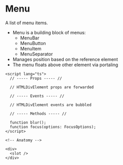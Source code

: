 <script>
    import Link from '$lib/Link.svelte';
</script>

# Menu

A list of menu items.

- Menu is a building block of menus:
  - <Link href="menubar">MenuBar</Link>
  - <Link href="menubutton">MenuButton</Link>
  - <Link href="menuitem">MenuItem</Link>
  - <Link href="menuseparator">MenuSeparator</Link>
- Manages position based on the reference element
- The menu floats above other element via portaling

```svelte
<script lang="ts">
  // ----- Props ----- //

  // HTMLDivElement props are forwarded

  // ----- Events ----- //

  // HTMLDivElement events are bubbled

  // ----- Methods ----- //

  function blur();
  function focus(options: FocusOptions);
</script>

<!-- Anatomy -->

<div>
  <slot />
</div>
```
